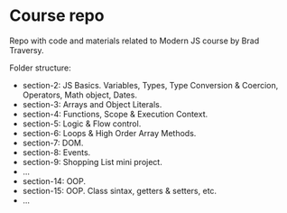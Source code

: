 # Course repo

Repo with code and materials related to Modern JS course by Brad Traversy.

Folder structure:

- section-2: JS Basics. Variables, Types, Type Conversion & Coercion, Operators, Math object, Dates.
- section-3: Arrays and Object Literals.
- section-4: Functions, Scope & Execution Context.
- section-5: Logic & Flow control.
- section-6: Loops & High Order Array Methods.
- section-7: DOM.
- section-8: Events.
- section-9: Shopping List mini project.
- ...
- section-14: OOP.
- section-15: OOP. Class sintax, getters & setters, etc.
- ...
